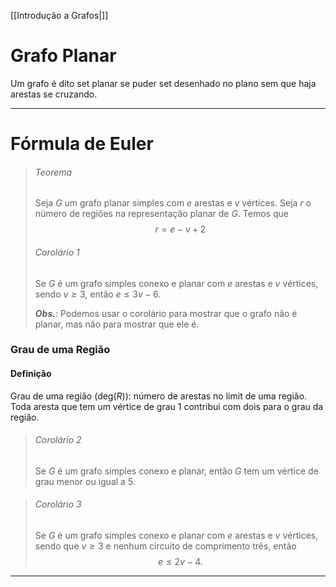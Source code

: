 [[Introdução a Grafos|]]
# Grafo Planar
Um grafo é dito set planar se puder set desenhado no plano sem que haja arestas se cruzando.

---
# Fórmula de Euler
> ###### Teorema
> Seja $G$ um grafo planar simples com $e$ arestas e $v$ vértices. Seja $r$ o número de regiões na representação planar de $G$. Temos que
$$r=e-v+2$$
> ###### Corolário 1
> Se $G$ é um grafo simples conexo e planar com $e$ arestas e $v$ vértices, sendo $v \geq 3$, então $e \leq 3v - 6$.
> 
> **_Obs._**: Podemos usar o corolário para mostrar que o grafo não é planar, mas não para mostrar que ele é.

### Grau de uma Região
#### Definição
Grau de uma região $(\mbox{deg}(R))$: número de arestas no limit de uma região. Toda aresta que tem um vértice de grau 1 contribui com dois para o grau da região.

> ###### Corolário 2
> Se $G$ é um grafo simples conexo e planar, então $G$ tem um vértice de grau menor ou igual a 5.

> ###### Corolário 3
> Se $G$ é um grafo simples conexo e planar com $e$ arestas e $v$ vértices, sendo que $v \geq 3$ e nenhum circuito de comprimento três, então
> $$e\leq 2v-4.$$

---